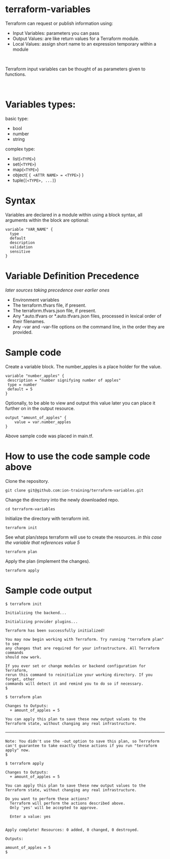 # terraform-variables

Terraform can request or publish information using:
   - Input Variables: parameters you can pass
   - Output Values: are like return values for a Terraform module.
   - Local Values: assign short name to an expression temporary within a module

<br>

Terraform input variables can be thought of as parameters given to functions.

<br>

# Variables types:
basic type:
   - bool
   - number
   - string

complex type:
   - list(```<TYPE>```)
   - set(```<TYPE>```)
   - map(```<TYPE>```)
   - object( ```{ <ATTR NAME> = <TYPE>}``` )
   - tuple(```[<TYPE>, ...]```)

# Syntax
Variables are declared in a module within using a block syntax, all arguments within the block are optional:
```
variable "VAR_NAME" {
  type
  default
  description
  validation
  sensitive
}
```


# Variable Definition Precedence
_later sources taking precedence over earlier ones_
   - Environment variables
   - The terraform.tfvars file, if present.
   - The terraform.tfvars.json file, if present.
   - Any *.auto.tfvars or *.auto.tfvars.json files, processed in lexical order of their filenames.
   - Any -var and -var-file options on the command line, in the order they are provided.

# Sample code

Create a variable block.
The number_apples is a place holder for the value.
```
variable "number_apples" {
 description = "number signifying number of apples"
 type = number
 default = 5
}
```

Optionally, 
to be able to view and output this value later you can place it further on in the output resource.

```
output "amount_of_apples" {
    value = var.number_apples
}
```

Above sample code was placed in main.tf.

# How to use the code sample code above

Clone the repository.
```
git clone git@github.com:ion-training/terraform-variables.git
```

Change the directory into the newly downloaded repo.
```
cd terraform-variables
```

Initialize the directory with terraform init.
```
terraform init
```
See what plan/steps terraform will use to create the resources.
_in this case the variable that references value 5_
```
terraform plan
```

Apply the plan (implement the changes).
```
terraform apply
```

# Sample code output
```
$ terraform init

Initializing the backend...

Initializing provider plugins...

Terraform has been successfully initialized!

You may now begin working with Terraform. Try running "terraform plan" to see
any changes that are required for your infrastructure. All Terraform commands
should now work.

If you ever set or change modules or backend configuration for Terraform,
rerun this command to reinitialize your working directory. If you forget, other
commands will detect it and remind you to do so if necessary.
$
```

```
$ terraform plan

Changes to Outputs:
  + amount_of_apples = 5

You can apply this plan to save these new output values to the Terraform state, without changing any real infrastructure.

───────────────────────────────────────────────────────────────────────────────────────────────────────────────────────────────

Note: You didn't use the -out option to save this plan, so Terraform can't guarantee to take exactly these actions if you run "terraform apply" now.
$
```

```
$ terraform apply

Changes to Outputs:
  + amount_of_apples = 5

You can apply this plan to save these new output values to the Terraform state, without changing any real infrastructure.

Do you want to perform these actions?
  Terraform will perform the actions described above.
  Only 'yes' will be accepted to approve.

  Enter a value: yes


Apply complete! Resources: 0 added, 0 changed, 0 destroyed.

Outputs:

amount_of_apples = 5
$
```
